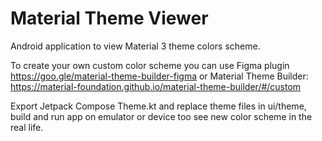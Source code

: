 # Material Theme Viewer
Android application to view Material 3 theme colors scheme.

To create your own custom color scheme you can use Figma plugin https://goo.gle/material-theme-builder-figma
or Material Theme Builder: https://material-foundation.github.io/material-theme-builder/#/custom

Export Jetpack Compose Theme.kt and replace theme files in ui/theme, build and run app on emulator or device
too see new color scheme in the real life.
